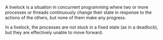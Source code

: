  
A livelock is a situation in concurrent programming where two or more processes or threads continuously change their state in response to the actions of the others, but none of them make any progress. 

In a livelock, the processes are not stuck in a fixed state (as in a deadlock), but they are effectively unable to move forward.